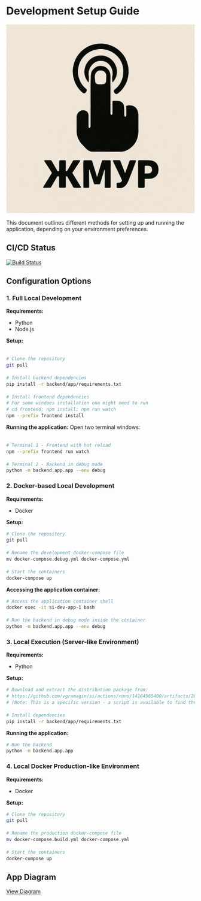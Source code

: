# Development Setup Guide

![Project Logo](assets/images/logo.jpg)

This document outlines different methods for setting up and running the application, depending on your environment preferences.


## CI/CD Status

[![Build Status](https://github.com/vgramagin/si/actions/workflows/main.yml/badge.svg)](https://github.com/vgramagin/si/actions/workflows/main.yml)


## Configuration Options

### 1. Full Local Development

**Requirements:**

- Python
- Node.js

**Setup:**
```bash

# Clone the repository
git pull

# Install backend dependencies
pip install -r backend/app/requirements.txt

# Install frontend dependencies
# For some windoes installation one might need to run
# cd frontend; npm install; npm run watch
npm --prefix frontend install


```

**Running the application:**
Open two terminal windows:
```bash

# Terminal 1 - Frontend with hot reload
npm --prefix frontend run watch

# Terminal 2 - Backend in debug mode
python -m backend.app.app --env debug
```

### 2. Docker-based Local Development

**Requirements:**

- Docker

**Setup:**

```bash
# Clone the repository
git pull

# Rename the development docker-compose file
mv docker-compose.debug.yml docker-compose.yml

# Start the containers
docker-compose up
```

**Accessing the application container:**

```bash
# Access the application container shell
docker exec -it si-dev-app-1 bash

# Run the backend in debug mode inside the container
python -m backend.app.app --env debug
```

### 3. Local Execution (Server-like Environment)
**Requirements:**
- Python

**Setup:**

```bash
# Download and extract the distribution package from:
# https://github.com/vgramagin/si/actions/runs/14164565400/artifacts/2848738289
# (Note: This is a specific version - a script is available to find the latest)

# Install dependencies
pip install -r backend/app/requirements.txt
```

**Running the application:**

```bash
# Run the backend
python -m backend.app.app
```

### 4. Local Docker Production-like Environment

**Requirements:**
- Docker

**Setup:**

```bash
# Clone the repository
git pull

# Rename the production docker-compose file
mv docker-compose.build.yml docker-compose.yml

# Start the containers
docker-compose up
```

## App Diagram

[View Diagram](https://gitdiagram.com/vgramagin/si)